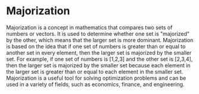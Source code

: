 # Majorization

Majorization is a concept in mathematics that compares two sets of numbers or vectors. It is used to determine whether one set is "majorized" by the other, which means that the larger set is more dominant. Majorization is based on the idea that if one set of numbers is greater than or equal to another set in every element, then the larger set is majorized by the smaller set. For example, if one set of numbers is [1,2,3] and the other set is [2,3,4], then the larger set is majorized by the smaller set because each element in the larger set is greater than or equal to each element in the smaller set. Majorization is a useful tool for solving optimization problems and can be used in a variety of fields, such as economics, finance, and engineering.
